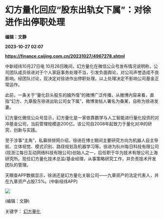 # 幻方量化回应“股东出轨女下属”：对徐进作出停职处理
**编辑：文静**

**2023-10-27 02:07**

**https://finance.caijing.com.cn/20231027/4967278.shtml**

中新经纬10月27日电 10月26日晚间，幻方量化在微信公众号发布情况说明称，公司团队成员徐进对于个人家庭事务处理不当，引发负面舆论，对公司声誉造成不良影响。经团队讨论，现决定对徐进作出停职处理。以上处理决定不影响公司基金正常运作。

此前，一条关于“量化巨头股东的婚外情”的微博广泛传播，从微博内容来看，直指“幻方、九章股东徐进出轨公司女下属”，微博发帖人署名为桑某，自称为徐进发妻。

幻方量化微信公众号显示，幻方量化是一家依靠数学与人工智能进行量化投资的对冲基金公司，当前管理规模逾200亿。该公司自2008年起致力于量化对冲的研究、创新与实践。

至于涉事“主角”，私募排排网介绍，徐进在博士期间主要研究方向为机器人自主导航、立体视觉、模式识别、路径规划及机器学习等。徐进为杭州每日科技有限公司(现浙江每日互动网络科技有限公司)创始人之一，后任职于华为技术有限公司上海研究所。现任幻方量化技术总监/基金经理，从事策略研究工作，并负责技术开发团队的管理。

天眼查APP数据显示，徐进还是幻方量化关联公司——九章资产的法定代表人，并在九章资产占股7.5%。(中新经纬APP)

![](https://tx1.cdn.caijing.com.cn/2014-03-27/114048455.jpg)

(编辑：文静)

关键字： [幻方量化](https://app.caijing.com.cn/tags.php?tag=%E5%B9%BB%E6%96%B9%E9%87%8F%E5%8C%96 "幻方量化")
